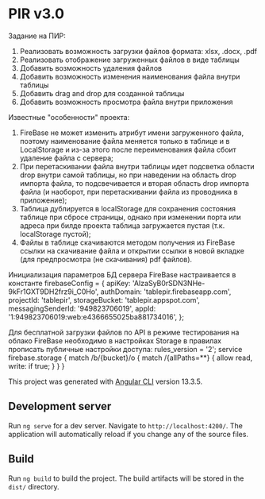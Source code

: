 # PIR v3.0

Задание на ПИР:
1.	Реализовать возможность загрузки файлов формата: xlsx, .docx, .pdf
2.	Реализовать отображение загруженных файлов в виде таблицы
3.	Добавить возможность удаления файлов
4.	Добавить возможность изменения наименования файла внутри таблицы
5.	Добавить drag and drop для созданной таблицы
6.	Добавить возможность просмотра файла внутри приложения

Известные "особенности" проекта:
1. FireBase не может изменить атрибут имени загруженного файла, поэтому наименование файла меняется только в таблице и в LocalStorage
и из-за этого после переименования файла сбоит удаление файла с сервера;
2. При перетаскивании файла внутри таблицы идет подсветка области drop внутри самой таблицы, но при наведении на область drop импорта файла, 
то подсвечивается и вторая область drop импорта файла (и наоборот, при перетаскивании файла из проводника в приложение);
3. Таблица дублируется в localStorage для сохранения состояния таблице при сбросе страницы, однако при изменении порта или адреса при билде 
проекта таблица загружается пустая (т.к. localStorage пустой);
4. Файлы в таблице скачиваются методом получения из FireBase ссылки на скачивание файла и открытии ссылки в новой вкладке (для предпросмотра
(не скачивания) pdf файлов).

Инициализация параметров БД сервера FireBase настраивается в константе firebaseConfig = {
  apiKey: 'AIzaSyB0rSDN3NHe-9kFr1GXT9DH2frz9i_C0Ho',
  authDomain: 'tablepir.firebaseapp.com',
  projectId: 'tablepir',
  storageBucket: 'tablepir.appspot.com',
  messagingSenderId: '949823706019',
  appId: '1:949823706019:web:e4366655025ba881734016',
};

Для бесплатной загрузки файлов по API в режиме тестирования на облако FireBase необходимо в настройках Storage в правилах прописать публичные
настройки доступа:
rules_version = '2';
service firebase.storage {
  match /b/{bucket}/o {
    match /{allPaths=**} {
      allow read, write: if true;
    }
  }
}

This project was generated with [Angular CLI](https://github.com/angular/angular-cli) version 13.3.5.

## Development server

Run `ng serve` for a dev server. Navigate to `http://localhost:4200/`. The application will automatically reload if you change any of the source files.

## Build

Run `ng build` to build the project. The build artifacts will be stored in the `dist/` directory.
